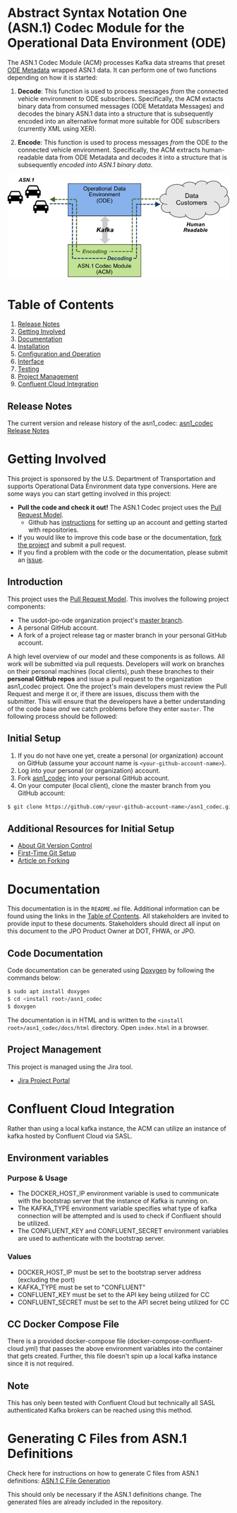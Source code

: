 # Abstract Syntax Notation One (ASN.1) Codec Module for the Operational Data Environment (ODE)

The ASN.1 Codec Module (ACM) processes Kafka data streams that preset [ODE
Metadata](https://github.com/usdot-jpo-ode/jpo-ode/blob/develop/docs/metadata_standards.md) wrapped ASN.1 data.  It can perform
one of two functions depending on how it is started:

1. **Decode**: This function is used to process messages *from* the connected
vehicle environment *to* ODE subscribers. Specifically, the ACM extacts binary
data from consumed messages (ODE Metatdata Messages) and decodes the binary
ASN.1 data into a structure that is subsequently encoded into an alternative
format more suitable for ODE subscribers (currently XML using XER).

1. **Encode**: This function is used to process messages *from* the ODE *to*
the connected vehicle environment. Specifically, the ACM extracts
human-readable data from ODE Metadata and decodes it into a structure that
is subsequently *encoded into ASN.1 binary data*.

![ASN.1 Codec Operations](docs/graphics/asn1codec-operations.png)

# Table of Contents

1. [Release Notes](#release-notes)
1. [Getting Involved](#getting-involved)
1. [Documentation](#documentation)
1. [Installation](docs/installation.md)
1. [Configuration and Operation](docs/configuration.md)
1. [Interface](docs/interface.md)
1. [Testing](docs/testing.md)
1. [Project Management](#project-management)
1. [Confluent Cloud Integration](#confluent-cloud-integration)

## Release Notes
The current version and release history of the asn1_codec: [asn1_codec Release Notes](<docs/Release_notes.md>)

# Getting Involved

This project is sponsored by the U.S. Department of Transportation and supports Operational Data Environment data type
conversions. Here are some ways you can start getting involved in this project:

- **Pull the code and check it out!**  The ASN.1 Codec project uses the [Pull Request Model](https://help.github.com/articles/using-pull-requests).
    - Github has [instructions](https://help.github.com/articles/signing-up-for-a-new-github-account) for setting up an account and getting started with repositories.
- If you would like to improve this code base or the documentation, [fork the project](https://github.com/usdot-jpo-ode/asn1_codec#fork-destination-box) and submit a pull request.
- If you find a problem with the code or the documentation, please submit an [issue](https://github.com/usdot-jpo-ode/asn1_codec/issues/new).

## Introduction

This project uses the [Pull Request Model](https://help.github.com/articles/using-pull-requests). This involves the following project components:

- The usdot-jpo-ode organization project's [master branch](https://github.com/usdot-jpo-ode/asn1_codec).
- A personal GitHub account.
- A fork of a project release tag or master branch in your personal GitHub account.

A high level overview of our model and these components is as follows. All work will be submitted via pull requests.
Developers will work on branches on their personal machines (local clients), push these branches to their **personal GitHub repos** and issue a pull
request to the organization asn1_codec project. One the project's main developers must review the Pull Request and merge it
or, if there are issues, discuss them with the submitter. This will ensure that the developers have a better
understanding of the code base *and* we catch problems before they enter `master`. The following process should be followed:

## Initial Setup

1. If you do not have one yet, create a personal (or organization) account on GitHub (assume your account name is `<your-github-account-name>`).
1. Log into your personal (or organization) account.
1. Fork [asn1_codec](https://github.com/usdot-jpo-ode/asn1_codec/fork) into your personal GitHub account.
1. On your computer (local client), clone the master branch from you GitHub account:
```bash
$ git clone https://github.com/<your-github-account-name>/asn1_codec.git
```

## Additional Resources for Initial Setup
  
- [About Git Version Control](http://git-scm.com/book/en/v2/Getting-Started-About-Version-Control)
- [First-Time Git Setup](http://git-scm.com/book/en/Getting-Started-First-Time-Git-Setup)
- [Article on Forking](https://help.github.com/articles/fork-a-repo)

# Documentation

This documentation is in the `README.md` file. Additional information can be found using the links in the [Table of
Contents](#table-of-contents).  All stakeholders are invited to provide input to these documents. Stakeholders should
direct all input on this document to the JPO Product Owner at DOT, FHWA, or JPO. 

## Code Documentation

Code documentation can be generated using [Doxygen](https://www.doxygen.org) by following the commands below:

```bash
$ sudo apt install doxygen
$ cd <install root>/asn1_codec
$ doxygen
```

The documentation is in HTML and is written to the `<install root>/asn1_codec/docs/html` directory. Open `index.html` in a
browser.  

## Project Management

This project is managed using the Jira tool.

- [Jira Project Portal](https://usdotjpoode.atlassian.net/secure/Dashboard.jsp)

# Confluent Cloud Integration
Rather than using a local kafka instance, the ACM can utilize an instance of kafka hosted by Confluent Cloud via SASL.

## Environment variables
### Purpose & Usage
- The DOCKER_HOST_IP environment variable is used to communicate with the bootstrap server that the instance of Kafka is running on.
- The KAFKA_TYPE environment variable specifies what type of kafka connection will be attempted and is used to check if Confluent should be utilized.
- The CONFLUENT_KEY and CONFLUENT_SECRET environment variables are used to authenticate with the bootstrap server.

### Values
- DOCKER_HOST_IP must be set to the bootstrap server address (excluding the port)
- KAFKA_TYPE must be set to "CONFLUENT"
- CONFLUENT_KEY must be set to the API key being utilized for CC
- CONFLUENT_SECRET must be set to the API secret being utilized for CC

## CC Docker Compose File
There is a provided docker-compose file (docker-compose-confluent-cloud.yml) that passes the above environment variables into the container that gets created. Further, this file doesn't spin up a local kafka instance since it is not required.

## Note
This has only been tested with Confluent Cloud but technically all SASL authenticated Kafka brokers can be reached using this method.

# Generating C Files from ASN.1 Definitions
Check here for instructions on how to generate C files from ASN.1 definitions: [ASN.1 C File Generation](asn1c_combined/README.md)

This should only be necessary if the ASN.1 definitions change. The generated files are already included in the repository.